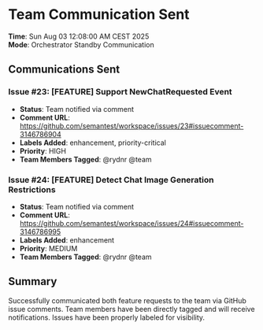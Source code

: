 # Team Communication Sent

**Time**: Sun Aug 03 12:08:00 AM CEST 2025  
**Mode**: Orchestrator Standby Communication

## Communications Sent

### Issue #23: [FEATURE] Support NewChatRequested Event
- **Status**: Team notified via comment
- **Comment URL**: https://github.com/semantest/workspace/issues/23#issuecomment-3146786904
- **Labels Added**: enhancement, priority-critical
- **Priority**: HIGH
- **Team Members Tagged**: @rydnr @team

### Issue #24: [FEATURE] Detect Chat Image Generation Restrictions
- **Status**: Team notified via comment
- **Comment URL**: https://github.com/semantest/workspace/issues/24#issuecomment-3146786995
- **Labels Added**: enhancement
- **Priority**: MEDIUM
- **Team Members Tagged**: @rydnr @team

## Summary
Successfully communicated both feature requests to the team via GitHub issue comments. Team members have been directly tagged and will receive notifications. Issues have been properly labeled for visibility.